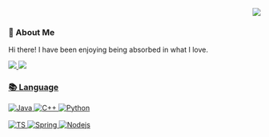 <p align="right">
  <img src="https://hits.seeyoufarm.com/api/count/incr/badge.svg?url=https%3A%2F%2Fgithub.com%2F2o1da&count_bg=%2379C83D&title_bg=%23555555&icon=&icon_color=%23E7E7E7&title=hits&edge_flat=false">
</p>

### 🌈 About Me
Hi there! I have been enjoying being absorbed in what I love. <br>
<p>
  <a href="mailto:solda@khu.ac.kr" target="_blank"><img src="https://img.shields.io/badge/Email-1?style=flat-square&ogo=Gmail&logoColor=white&color=red"/>
  <a href="https://velog.io/@solda" target="_blank"><img src="https://img.shields.io/badge/velog-1?style=flat-square&ogo=velog&logoColor=white&color=whitegreen"/>
</p>

### 📚 Language
![Java](https://img.shields.io/badge/Java-1?color=orange&logo=java&logoColor=white&style=flat-square) 
![C++](https://img.shields.io/badge/C++-1?color=yellow&logo=c%2B%2B&logoColor=white&style=flat-square)
![Python](https://img.shields.io/badge/Python-1?color=blue&logo=python&logoColor=white&style=flat-square)
<br>
</br>
![TS](https://img.shields.io/badge/TypeScript-3178C6?logo=TypeScript&logoColor=white&style=flat-square)
![Spring](https://img.shields.io/badge/Spring-3178C6?color=6DB33F&logo=spring&logoColor=white&style=flat-square)
![Nodejs](https://img.shields.io/badge/Nodejs-3178C6?color=339933&logo=node.js&logoColor=white&style=flat-square)

<br>
</br>

<p align="center">
  
</p>


<!---
2o1da/2o1da is a ✨ special ✨ repository because its `README.md` (this file) appears on your GitHub profile.
You can click the Preview link to take a look at your changes.
--->
